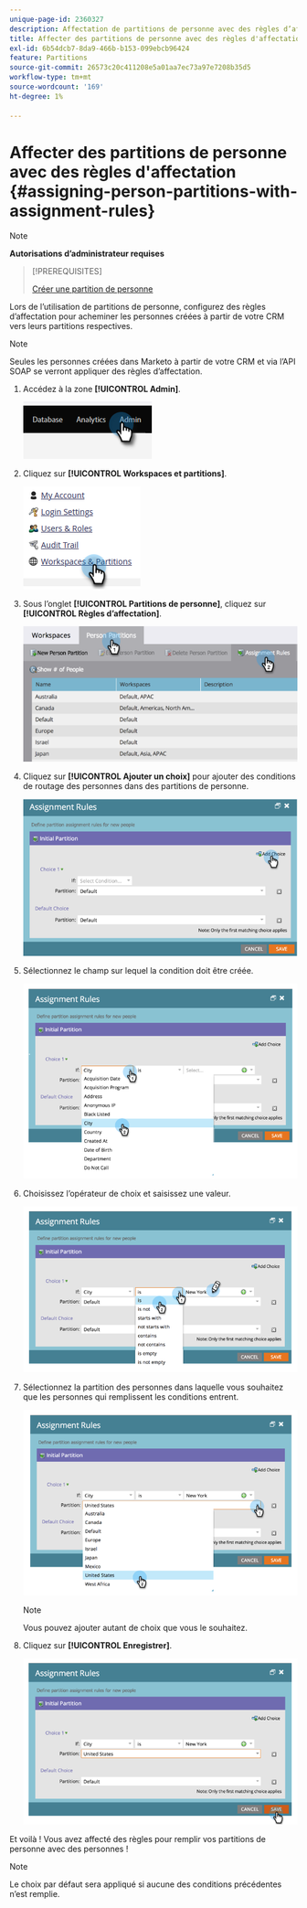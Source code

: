 ```yaml
---
unique-page-id: 2360327
description: Affectation de partitions de personne avec des règles d’affectation - Documents Marketo - Documentation du produit
title: Affecter des partitions de personne avec des règles d'affectation
exl-id: 6b54dcb7-8da9-466b-b153-099ebcb96424
feature: Partitions
source-git-commit: 26573c20c411208e5a01aa7ec73a97e7208b35d5
workflow-type: tm+mt
source-wordcount: '169'
ht-degree: 1%

---
```


# Affecter des partitions de personne avec des règles d&#39;affectation {#assigning-person-partitions-with-assignment-rules}

>[!NOTE]
>
>**Autorisations d’administrateur requises**

>[!PREREQUISITES]
>
>[Créer une partition de personne](/help/marketo/product-docs/administration/workspaces-and-person-partitions/create-a-person-partition.md)

Lors de l’utilisation de partitions de personne, configurez des règles d’affectation pour acheminer les personnes créées à partir de votre CRM vers leurs partitions respectives.

>[!NOTE]
>
>Seules les personnes créées dans Marketo à partir de votre CRM et via l’API SOAP se verront appliquer des règles d’affectation.

1. Accédez à la zone **[!UICONTROL Admin]**.

   ![](assets/assigning-person-partitions-with-assignment-rules-1.png)

1. Cliquez sur **[!UICONTROL Workspaces et partitions]**.

   ![](assets/assigning-person-partitions-with-assignment-rules-2.png)

1. Sous l’onglet **[!UICONTROL Partitions de personne]**, cliquez sur **[!UICONTROL Règles d’affectation]**.

   ![](assets/assigning-person-partitions-with-assignment-rules-3.png)

1. Cliquez sur **[!UICONTROL Ajouter un choix]** pour ajouter des conditions de routage des personnes dans des partitions de personne.

   ![](assets/assigning-person-partitions-with-assignment-rules-4.png)

1. Sélectionnez le champ sur lequel la condition doit être créée.

   ![](assets/assigning-person-partitions-with-assignment-rules-5.png)

1. Choisissez l’opérateur de choix et saisissez une valeur.

   ![](assets/assigning-person-partitions-with-assignment-rules-6.png)

1. Sélectionnez la partition des personnes dans laquelle vous souhaitez que les personnes qui remplissent les conditions entrent.

   ![](assets/assigning-person-partitions-with-assignment-rules-7.png)

   >[!NOTE]
   >
   >Vous pouvez ajouter autant de choix que vous le souhaitez.

1. Cliquez sur **[!UICONTROL Enregistrer]**.

   ![](assets/assigning-person-partitions-with-assignment-rules-8.png)

Et voilà ! Vous avez affecté des règles pour remplir vos partitions de personne avec des personnes !

>[!NOTE]
>
>Le choix par défaut sera appliqué si aucune des conditions précédentes n’est remplie.
